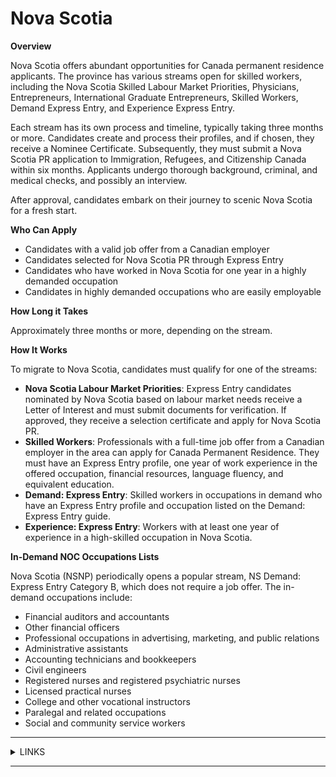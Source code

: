 # Nova Scotia

**Overview**

Nova Scotia offers abundant opportunities for Canada permanent residence applicants. The province has various streams open for skilled workers, including the Nova Scotia Skilled Labour Market Priorities, Physicians, Entrepreneurs, International Graduate Entrepreneurs, Skilled Workers, Demand Express Entry, and Experience Express Entry.

Each stream has its own process and timeline, typically taking three months or more. Candidates create and process their profiles, and if chosen, they receive a Nominee Certificate. Subsequently, they must submit a Nova Scotia PR application to Immigration, Refugees, and Citizenship Canada within six months. Applicants undergo thorough background, criminal, and medical checks, and possibly an interview.

After approval, candidates embark on their journey to scenic Nova Scotia for a fresh start.

**Who Can Apply**

* Candidates with a valid job offer from a Canadian employer
* Candidates selected for Nova Scotia PR through Express Entry
* Candidates who have worked in Nova Scotia for one year in a highly demanded occupation
* Candidates in highly demanded occupations who are easily employable

**How Long it Takes**

Approximately three months or more, depending on the stream.

**How It Works**

To migrate to Nova Scotia, candidates must qualify for one of the streams:

* **Nova Scotia Labour Market Priorities**: Express Entry candidates nominated by Nova Scotia based on labour market needs receive a Letter of Interest and must submit documents for verification. If approved, they receive a selection certificate and apply for Nova Scotia PR.
* **Skilled Workers**: Professionals with a full-time job offer from a Canadian employer in the area can apply for Canada Permanent Residence. They must have an Express Entry profile, one year of work experience in the offered occupation, financial resources, language fluency, and equivalent education.
* **Demand: Express Entry**: Skilled workers in occupations in demand who have an Express Entry profile and occupation listed on the Demand: Express Entry guide.
* **Experience: Express Entry**: Workers with at least one year of experience in a high-skilled occupation in Nova Scotia.

**In-Demand NOC Occupations Lists**

Nova Scotia (NSNP) periodically opens a popular stream, NS Demand: Express Entry Category B, which does not require a job offer. The in-demand occupations include:

* Financial auditors and accountants
* Other financial officers
* Professional occupations in advertising, marketing, and public relations
* Administrative assistants
* Accounting technicians and bookkeepers
* Civil engineers
* Registered nurses and registered psychiatric nurses
* Licensed practical nurses
* College and other vocational instructors
* Paralegal and related occupations
* Social and community service workers

***

<details>

<summary>LINKS</summary>

Additional Information:\
[http://novascotiaimmigration.com](http://novascotiaimmigration.com)

</details>

***
